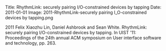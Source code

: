 Title: RhythmLink: securely pairing I/O-constrained devices by tapping
Date: 2011-01-01
Image: 2011-RhythmLink-securely pairing I_O-constrained devices by tapping.png

<div class="publicationitem">
	<div class="publication">
		<span class="year">2011</span>
		<span class="authors">Felix Xiaozhu Lin, Daniel Ashbrook and Sean White</span>.
		<span class="title">RhythmLink: securely pairing I/O-constrained devices by tapping</span>.
		In <span class="pubvenue"><span class="booktitle">UIST '11: Proceedings of the 24th annual ACM symposium on User interface software and technology,</span>
		<span class="pagenums">pp. 263</span></span>.
		<a href="/publications/2011-RhythmLink-securely pairing I_O-constrained devices by tapping.pdf"><span class="fa fa-file-pdf-o"></span></a>
	</div>
</div>
